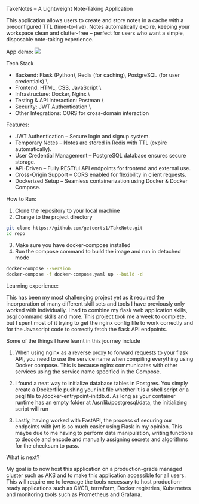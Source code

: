 TakeNotes – A Lightweight Note-Taking Application

This application allows users to create and store notes in a cache with a preconfigured TTL (time-to-live). Notes automatically expire, keeping your workspace clean and clutter-free – perfect for users who want a simple, disposable note-taking experience.

App demo:
![](example.gif)

Tech Stack 
* Backend: Flask (Python), Redis (for caching), PostgreSQL (for user credentials) \
* Frontend: HTML, CSS, JavaScript \
* Infrastructure: Docker, Nginx \
* Testing & API Interaction: Postman \
* Security: JWT Authentication \
* Other Integrations: CORS for cross-domain interaction


Features:

* JWT Authentication – Secure login and signup system.
* Temporary Notes – Notes are stored in Redis with TTL (expire automatically).
* User Credential Management – PostgreSQL database ensures secure storage.
* API-Driven – Fully RESTful API endpoints for frontend and external use. 
* Cross-Origin Support – CORS enabled for flexibility in client requests.
* Dockerized Setup – Seamless containerization using Docker & Docker Compose.


How to Run:

1) Clone the repository to your local machine
2) Change to the project directory
```bash
git clone https://github.com/getcerts1/TakeNote.git
cd repo
```

3) Make sure you have docker-compose installed 
4) Run the compose command to build the image and run in detached mode
```bash
docker-compose --version
docker-compose -f docker-compose.yaml up --build -d
```



Learning experience:

This has been my most challenging project yet as it required
the incorporation of many different skill sets and tools I have 
previously only worked with individually. I had to combine my flask web application
skills, psql command skills and more. This project took me a week to complete, but I 
spent most of it trying to get the nginx config file to work correctly and for the Javascript code
to correctly fetch the flask API endpoints. 

Some of the things I have learnt in this journey include

1) When using nginx as a reverse proxy to forward requests to your
flask API, you need to use the service name when compiling everything using
Docker compose. This is because nginx communicates with other services using the service name
specified in the Compose.

2) I found a neat way to initialize database tables in Postgres. You simply
create a Dockerfile pushing your init file whether it is a shell script or a
psql file to /docker-entrypoint-initdb.d. As long as your container runtime has an empty
folder at /usr/lib/postgresql/data, the initializing script will run

3) Lastly, having worked with FastAPI, the process of securing our endpoints with
jwt is so much easier using Flask in my opinion. This maybe due to me having to perform data manipulation, writing
functions to decode and encode and manually assigning secrets and algorithms for the checksum to pass.


What is next?

My goal is to now host this application on a production-grade managed cluster
such as AKS and to make this application accessible for all users. This will require me 
to leverage the tools necessary to host production-ready applications such as CI/CD, terraform, Docker registries, Kubernetes
and monitoring tools such as Prometheus and Grafana.
